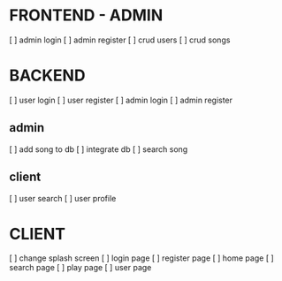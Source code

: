 # FRONTEND - ADMIN
[ ] admin login
[ ] admin register
[ ] crud users
[ ] crud songs

# BACKEND
[ ] user login
[ ] user register
[ ] admin login
[ ] admin register

## admin
[ ] add song to db
[ ] integrate db
[ ] search song

## client
[ ] user search
[ ] user profile

# CLIENT
[ ] change splash screen
[ ] login page
[ ] register page
[ ] home page
[ ] search page
[ ] play page
[ ] user page